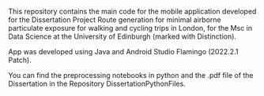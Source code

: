This repository contains the main code for the mobile application developed for the Dissertation Project Route generation for minimal airborne particulate exposure for walking and cycling trips in London, for the Msc in Data Science at the University of Edinburgh (marked with Distinction).

App was developed using Java and Android Studio Flamingo (2022.2.1 Patch).

You can find the preprocessing notebooks in python and the .pdf file of the Dissertation in the Repository DissertationPythonFiles.
